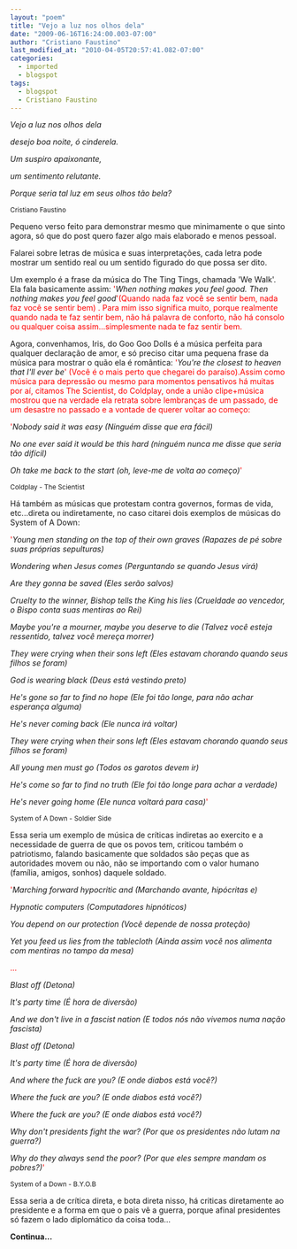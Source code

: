 ```yaml
---
layout: "poem"
title: "Vejo a luz nos olhos dela"
date: "2009-06-16T16:24:00.003-07:00"
author: "Cristiano Faustino"
last_modified_at: "2010-04-05T20:57:41.082-07:00"
categories:
  - imported
  - blogspot
tags:
  - blogspot
  - Cristiano Faustino
---
```


<span style="font-style: italic;">Vejo a luz nos olhos dela

</span><span style="font-style: italic;">desejo boa noite, ó cinderela.

</span><span style="font-style: italic;">Um suspiro apaixonante,

</span><span style="font-style: italic;">um sentimento relutante.

</span><span style="font-style: italic;">Porque seria tal luz em seus olhos tão bela?

</span><span style="font-size:85%;">Cristiano Faustino

Pequeno verso feito para demonstrar mesmo que minimamente o que sinto agora, só que do post quero fazer algo mais elaborado e menos pessoal.

Falarei sobre letras de música e suas interpretações, cada letra pode mostrar um sentido real ou um sentido figurado do que possa ser dito.

Um exemplo é a frase da música do The Ting Tings, chamada 'We Walk'. Ela fala basicamente assim: </span><span style="color: rgb(255, 0, 0);">'</span><span style="font-style: italic;">When nothing makes you feel good. Then nothing makes you feel good</span><span style="color: rgb(255, 0, 0);">'(Quando nada faz você se sentir bem, nada faz você se sentir bem) . Para mim isso significa muito, porque realmente quando nada te faz sentir bem, não há palavra de conforto, não há consolo ou qualquer coisa assim...simplesmente nada te faz sentir bem.

Agora, convenhamos, Iris, do Goo Goo Dolls é a música perfeita para qualquer declaração de amor, e só preciso citar uma pequena frase da música para mostrar o quão ela é romântica: </span><span style="color: rgb(255, 0, 0);">'</span><span style="font-style: italic;">You're the closest to heaven that I'll ever be</span><span style="color: rgb(255, 0, 0);">' (Você é o mais perto que chegarei do paraíso).Assim como música para depressão ou mesmo para momentos pensativos há muitas por aí, citamos The Scientist, do Coldplay, onde a união clipe+música mostrou que na verdade ela retrata sobre lembranças de um passado, de um desastre no passado e a vontade de querer voltar ao começo:

</span><span style="color: rgb(255, 0, 0);">'</span><span style="font-style: italic;">Nobody said it was easy (Ninguém disse que era fácil)

</span><span style="font-style: italic;">No one ever said it would be this hard (ninguém nunca me disse que seria tão difícil)

</span><span style="font-style: italic;">Oh take me back to the start (oh, leve-me de volta ao começo)</span><span style="color: rgb(255, 0, 0);">'

</span><span style="font-size:85%;">Coldplay - The Scientist

Há também as músicas que protestam contra governos, formas de vida, etc...direta ou indiretamente, no caso citarei dois exemplos de músicas do System of A Down:

</span><span style="color: rgb(255, 0, 0);">'</span><span style="font-style: italic;">Young men standing on the top of their own graves (Rapazes de pé sobre suas próprias sepulturas)

</span><span style="font-style: italic;">Wondering when Jesus comes (Perguntando se quando Jesus virá)

</span><span style="font-style: italic;">Are they gonna be saved (Eles serão salvos)

</span><span style="font-style: italic;">Cruelty to the winner, Bishop tells the King his lies (Crueldade ao vencedor, o Bispo conta suas mentiras ao Rei)

</span><span style="font-style: italic;">Maybe you're a mourner, maybe you deserve to die (Talvez você esteja ressentido, talvez você mereça morrer)

</span><span style="font-style: italic;">They were crying when their sons left (</span><span style="font-style: italic;">Eles estavam chorando quando seus filhos se foram)

</span><span style="font-style: italic;">God is wearing black (Deus está vestindo preto)

</span><span style="font-style: italic;">He's gone so far to find no hope (Ele foi tão longe, para não achar esperança alguma)

</span><span style="font-style: italic;">He's never coming back (Ele nunca irá voltar)

</span><span style="font-style: italic;">They were crying when their sons left (Eles estavam chorando quando seus filhos se foram)

</span><span style="font-style: italic;">All young men must go (Todos os garotos devem ir)

</span><span style="font-style: italic;">He's come so far to find no truth (Ele foi tão longe para achar a verdade)

</span><span style="font-style: italic;">He's never going home (Ele nunca voltará para casa)</span><span style="color: rgb(255, 0, 0);">'

</span><span style="font-size:85%;">System of A Down - Soldier Side

Essa seria um exemplo de música de críticas indiretas ao exercito e a necessidade de guerra de que os povos tem, criticou também o patriotismo, falando basicamente que soldados são peças que as autoridades movem ou não, não se importando com o valor humano (família, amigos, sonhos) daquele soldado.

</span><span style="color: rgb(255, 0, 0);">'</span><span style="font-style: italic;">Marching forward hypocritic and (Marchando avante, hipócritas e)

</span><span style="font-style: italic;">Hypnotic computers (Computadores hipnóticos)

</span><span style="font-style: italic;">You depend on our protection (Você depende de nossa proteção)

</span><span style="font-style: italic;">Yet you feed us lies from the tablecloth (Ainda assim você nos alimenta com mentiras no tampo da mesa)

</span><span style="color: rgb(255, 0, 0);">...

</span><span style="font-style: italic;">Blast off (Detona)

</span><span style="font-style: italic;">It's party time (É hora de diversão)

</span><span style="font-style: italic;">And we don't live in a fascist nation (E todos nós não vivemos numa nação fascista)

</span><span style="font-style: italic;">Blast off (Detona)

</span><span style="font-style: italic;">It's party time (É hora de diversão)

</span><span style="font-style: italic;">And where the fuck are you? (E onde diabos está você?)

</span><span style="font-style: italic;">Where the fuck are you? (E onde diabos está você?)

</span><span style="font-style: italic;">Where the fuck are you? (E onde diabos está você?)

</span><span style="font-style: italic;">Why don't presidents fight the war? (Por que os presidentes não lutam na guerra?)

</span><span style="font-style: italic;">Why do they always send the poor? (Por que eles sempre mandam os pobres?)</span><span style="color: rgb(255, 0, 0);">'

</span><span style="font-size:85%;">System of a Down - B.Y.O.B

Essa seria a de crítica direta, e bota direta nisso, há criticas diretamente ao presidente e a forma em que o pais vê a guerra, porque afinal presidentes só fazem o lado diplomático da coisa toda...

</span><span style="font-weight: bold;">Continua...</span>